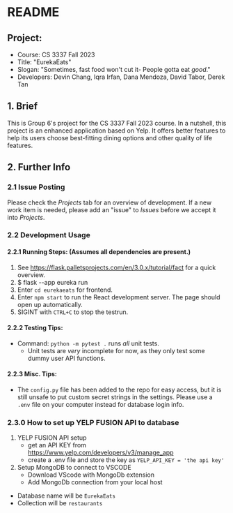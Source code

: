 # README

## Project:
 - Course: CS 3337 Fall 2023
 - Title: "EurekaEats"
 - Slogan: "Sometimes, fast food won't cut it- People gotta eat _good_."
 - Developers: Devin Chang, Iqra Irfan, Dana Mendoza, David Tabor, Derek Tan

## 1. Brief
This is Group 6's project for the CS 3337 Fall 2023 course. In a nutshell, this project is an enhanced application based on Yelp. It offers better features to help its users choose best-fitting dining options and other quality of life features.

## 2. Further Info

### 2.1 Issue Posting
Please check the _Projects_ tab for an overview of development. If a new work item is needed, please add an "issue" to _Issues_ before we accept it into _Projects_.

### 2.2 Development Usage

#### 2.2.1 Running Steps: (Assumes all dependencies are present.)
 1. See https://flask.palletsprojects.com/en/3.0.x/tutorial/fact for a quick overview.
 2. $ flask --app eureka run
 3. Enter `cd eurekaeats` for frontend.
 4. Enter `npm start` to run the React development server. The page should open up automatically.
 5. SIGINT with `CTRL+C` to stop the testrun.

#### 2.2.2 Testing Tips:
 - Command: `python -m pytest .` runs _all_ unit tests.
    - Unit tests are _very_ incomplete for now, as they only test some dummy user API functions.

#### 2.2.3 Misc. Tips:
 - The `config.py` file has been added to the repo for easy access, but it is still unsafe to put custom secret strings in the settings. Please use a `.env` file on your computer instead for database login info.

### 2.3.0 How to set up YELP FUSION API to database
1. YELP FUSION API setup
   - get an API KEY from https://www.yelp.com/developers/v3/manage_app
   - create a .env file and store the key as `YELP_API_KEY = 'the api key'`
2. Setup MongoDB to connect to VSCODE
   - Download VScode with MongoDb extension
   - Add MongoDb connection from your local host
- Database name will be `EurekaEats`
- Collection will be `restaurants`
  



